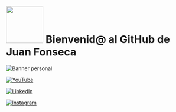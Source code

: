 # <div><img src="https://media0.giphy.com/media/v1.Y2lkPTc5MGI3NjExbTJ6ODduZ2gxcHlpNzlzdzRqYXRhZDY2eTA1OXFpazVjMXg4cnljaiZlcD12MV9pbnRlcm5hbF9naWZfYnlfaWQmY3Q9Zw/EZr27ZbJwmjE9PGyLN/giphy.gif" width="100"/> Bienvenid@ al GitHub de Juan Fonseca</div>

![Banner personal]()

[![YouTube](https://img.shields.io/badge/YouTube-%23FF0000.svg?style=for-the-badge&logo=YouTube&logoColor=white)](https://www.youtube.com/@diegoc19)

[![LinkedIn](https://img.shields.io/badge/linkedin-%230077B5.svg?style=for-the-badge&logo=linkedin&logoColor=white)](https://www.linkedin.com/in/diego-fonseca-c/)

[![Instagram](https://img.shields.io/badge/Instagram-%23E4405F.svg?style=for-the-badge&logo=Instagram&logoColor=white)]()









